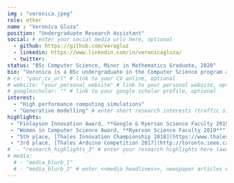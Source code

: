 ```yaml
---
img : "veronica.jpeg"
role: other
name : "Veronica Gluza"
position: "Undergraduate Research Assistant"
social: # enter your social media urls here, optional
  - github: https://github.com/veragluz
  - linkedin: https://www.linkedin.com/in/veronicagluza/
  - twitter:
status: "BSc Computer Science, Minor in Mathematics Graduate, 2020"
bio: "Veronica is a BSc undergraduate in the Computer Science program at Ryerson University. She completed a summer internship at Magnet and shortly after joined Litrans as a research assistant. Her research has covered autonomous vehicle simulations and high performance computing applications in transportation. She will be a research intern at Cornell University to explore generative modelling and transportation econometrics. " # enter your short bio here (markdown format compatible)
# cv: "your_cv_url" # link to your CV online, optional
# website: "your_personal_website" # link to your personal website, optional
# googlescholar: "" # link to your google scholar profile, optional
interest:
  - "High performance computing simulations"
  - "Generative modelling" # enter short research interests (traffic signal, CAV, etc.), optional
highlights:
 - "Finlayson Innovation Award, **Google & Ryerson Science Faculty 2019**"
 - "Women in Computer Science Award, **Ryerson Science Faculty 2019**"
 - "5th place, [Thales Innovation Championship 2018](https://www.thalesgroup.com/en/thales-student-innovation-championship)"
 - "3rd place, [Thales Arduino Competition 2017](http://toronto.ieee.ca/2017/09/30/thales-project-arduino-competition/)"
#  - "research_highlights_3" # enter your research highlights here (awards, achievements, etc.), optional
# media:
  # - "media_blurb_1"
  # - "media_blurb_2" # enter <<media headlines>>, newspaper articles etc...
---
```

